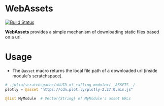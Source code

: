 # WebAssets

[![Build Status](https://github.com/joshday/WebAssets.jl/actions/workflows/CI.yml/badge.svg?branch=main)](https://github.com/joshday/WebAssets.jl/actions/workflows/CI.yml?query=branch%3Amain)


**WebAssets** provides a simple mechanism of downloading static files based on a url.


# Usage

- The `@asset` macro returns the local file path of a downloaded url (inside module's scratchspace).

```julia
# .julia/scratchspaces/<UUID_of_calling_module>/__ASSETS__/
plotly = @asset "https://cdn.plot.ly/plotly-2.27.0.min.js"
```

```julia
@list MyModule  # Vector{String} of MyModule's asset URLs
```
